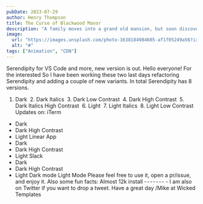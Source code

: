 ```yaml
---
pubDate: 2023-07-29
author: Henry Thompson
title: The Curse of Blackwood Manor
description: "A family moves into a grand old mansion, but soon discovers that the house is cursed and they must unravel its dark secrets before it's too late."
image:
  url: "https://images.unsplash.com/photo-1638184984605-af1f05249a56?ixlib=rb-4.0.3&ixid=M3wxMjA3fDB8MHxwaG90by1wYWdlfHx8fGVufDB8fHx8fA%3D%3D&auto=format&fit=crop&w=2832&q=80"
  alt: "#"
tags: ["Animation", "CDN"]
---
```


Serendipity for VS Code and more, new version is out.
Hello everyone!
For the interested
So I have been working these two last days refactoring Serendipity and adding a couple of new variants.
In total Serendipity has 8 versions.

1. Dark
    2. Dark Italics
    3. Dark Low Contrast
    4. Dark High Contrast
    5. Dark Italics High Contrast
    6. Light
    7. Light Italics
    8. Light Low Contrast
   Updates on:
   iTerm

- Dark
- Dark High Contrast
- Light
  Linear App
- Dark
- Dark High Contrast
- Light
  Slack
- Dark
- Dark High Contrast
- Light
  Dark mode
  Light Mode
  Please feel free to use it, open a pr/issue, and enjoy it.
  Also some fun facts:
  Almost 12k install
  - - - - - - - -
  I am also on Twitter if you want to drop a tweet.
  Have a great day
  /Mike at Wicked Templates
